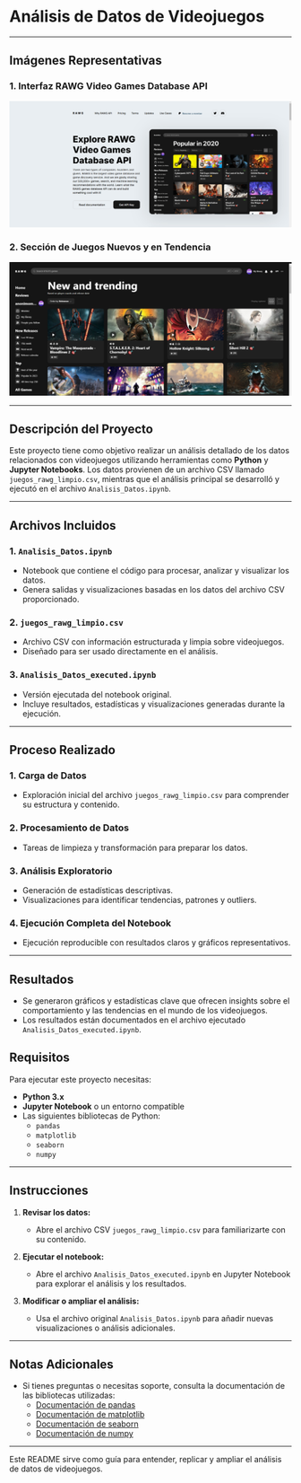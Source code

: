 # Análisis de Datos de Videojuegos

---

## Imágenes Representativas

### 1. **Interfaz RAWG Video Games Database API**
   ![RAWG API](./Img/Captura%20de%20pantalla%20(75).png)

### 2. **Sección de Juegos Nuevos y en Tendencia**
   ![Juegos Nuevos](./Img/Captura%20de%20pantalla%20(76).png)

---

## Descripción del Proyecto

Este proyecto tiene como objetivo realizar un análisis detallado de los datos relacionados con videojuegos utilizando herramientas como **Python** y **Jupyter Notebooks**. Los datos provienen de un archivo CSV llamado `juegos_rawg_limpio.csv`, mientras que el análisis principal se desarrolló y ejecutó en el archivo `Analisis_Datos.ipynb`.

---

## Archivos Incluidos

### 1. **`Analisis_Datos.ipynb`**
   - Notebook que contiene el código para procesar, analizar y visualizar los datos.
   - Genera salidas y visualizaciones basadas en los datos del archivo CSV proporcionado.

### 2. **`juegos_rawg_limpio.csv`**
   - Archivo CSV con información estructurada y limpia sobre videojuegos.
   - Diseñado para ser usado directamente en el análisis.

### 3. **`Analisis_Datos_executed.ipynb`**
   - Versión ejecutada del notebook original.
   - Incluye resultados, estadísticas y visualizaciones generadas durante la ejecución.

---

## Proceso Realizado

### 1. **Carga de Datos**
   - Exploración inicial del archivo `juegos_rawg_limpio.csv` para comprender su estructura y contenido.

### 2. **Procesamiento de Datos**
   - Tareas de limpieza y transformación para preparar los datos.

### 3. **Análisis Exploratorio**
   - Generación de estadísticas descriptivas.
   - Visualizaciones para identificar tendencias, patrones y outliers.

### 4. **Ejecución Completa del Notebook**
   - Ejecución reproducible con resultados claros y gráficos representativos.

---

## Resultados

- Se generaron gráficos y estadísticas clave que ofrecen insights sobre el comportamiento y las tendencias en el mundo de los videojuegos.
- Los resultados están documentados en el archivo ejecutado `Analisis_Datos_executed.ipynb`.



## Requisitos

Para ejecutar este proyecto necesitas:

- **Python 3.x**
- **Jupyter Notebook** o un entorno compatible
- Las siguientes bibliotecas de Python:
  - `pandas`
  - `matplotlib`
  - `seaborn`
  - `numpy`

---

## Instrucciones

1. **Revisar los datos:**
   - Abre el archivo CSV `juegos_rawg_limpio.csv` para familiarizarte con su contenido.

2. **Ejecutar el notebook:**
   - Abre el archivo `Analisis_Datos_executed.ipynb` en Jupyter Notebook para explorar el análisis y los resultados.

3. **Modificar o ampliar el análisis:**
   - Usa el archivo original `Analisis_Datos.ipynb` para añadir nuevas visualizaciones o análisis adicionales.

---

## Notas Adicionales

- Si tienes preguntas o necesitas soporte, consulta la documentación de las bibliotecas utilizadas:
  - [Documentación de pandas](https://pandas.pydata.org/)
  - [Documentación de matplotlib](https://matplotlib.org/)
  - [Documentación de seaborn](https://seaborn.pydata.org/)
  - [Documentación de numpy](https://numpy.org/)

---

Este README sirve como guía para entender, replicar y ampliar el análisis de datos de videojuegos.

